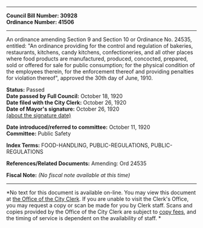 * * * * *  
  
**Council Bill Number: [](#h0)[](#h2)30928**   
**Ordinance Number: 41506**  
  
* * * * *  
  
An ordinance amending Section 9 and Section 10 or Ordinance No. 24535, entitled: "An ordinance providing for the control and regulation of bakeries, restaurants, kitchens, candy kitchens, confectioneries, and all other places where food products are manufactured, produced, concocted, prepared, sold or offered for sale for public consumption; for the physical condition of the employees therein, for the enforcement thereof and providing penalties for violation thereof", approved the 30th day of June, 1910.  
  
**Status:** Passed   
**Date passed by Full Council:** October 18, 1920   
**Date filed with the City Clerk:** October 26, 1920   
**Date of Mayor's signature:** October 26, 1920   
[(about the signature date)](/~public/approvaldate.htm)   
  
  
**Date introduced/referred to committee:** October 11, 1920   
**Committee:** Public Safety   
  
**Index Terms:** FOOD-HANDLING, PUBLIC-REGULATIONS, PUBLIC-REGULATIONS  
  
**References/Related Documents:** Amending: Ord 24535  
  
**Fiscal Note:** *(No fiscal note available at this time)*  
  
* * * * *  
  
*No text for this document is available on-line. You may view this document at [the Office of the City Clerk](http://www.seattle.gov/leg/clerk/contactUs.htm). If you are unable to visit the Clerk's Office, you may request a copy or scan be made for you by Clerk staff. Scans and copies provided by the Office of the City Clerk are subject to [copy fees](http://clerk.seattle.gov/~public/clerkfees.htm), and the timing of service is dependent on the availability of staff. *  
  
  

